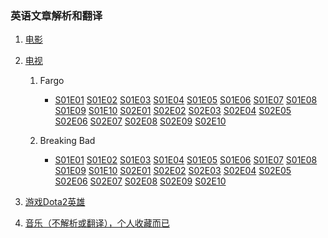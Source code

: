 ### 英语文章解析和翻译

1. <a href="/movie">电影</a>

1. <a href="/tv">电视</a>
	1. Fargo
		- <a href="/Fargo/S01E01">S01E01</a>
		  <a href="/Fargo/S01E02">S01E02</a>
		  <a href="/Fargo/S01E03">S01E03</a>
		  <a href="/Fargo/S01E04">S01E04</a>
		  <a href="/Fargo/S01E05">S01E05</a>
		  <a href="/Fargo/S01E06">S01E06</a>
		  <a href="/Fargo/S01E07">S01E07</a>
		  <a href="/Fargo/S01E08">S01E08</a>
		  <a href="/Fargo/S01E09">S01E09</a>
		  <a href="/Fargo/S01E10">S01E10</a>
		  <a href="/Fargo/S02E01">S02E01</a>
		  <a href="/Fargo/S02E02">S02E02</a>
		  <a href="/Fargo/S02E03">S02E03</a>
		  <a href="/Fargo/S02E04">S02E04</a>
		  <a href="/Fargo/S02E05">S02E05</a>
		  <a href="/Fargo/S02E06">S02E06</a>
		  <a href="/Fargo/S02E07">S02E07</a>
		  <a href="/Fargo/S02E08">S02E08</a>
		  <a href="/Fargo/S02E09">S02E09</a>
		  <a href="/Fargo/S02E10">S02E10</a>

	1. Breaking Bad
		- <a href="/Breaking_Bad/S01E01">S01E01</a>
		  <a href="/Breaking_Bad/S01E02">S01E02</a>
		  <a href="/Breaking_Bad/S01E03">S01E03</a>
		  <a href="/Breaking_Bad/S01E04">S01E04</a>
		  <a href="/Breaking_Bad/S01E05">S01E05</a>
		  <a href="/Breaking_Bad/S01E06">S01E06</a>
		  <a href="/Breaking_Bad/S01E07">S01E07</a>
		  <a href="/Breaking_Bad/S01E08">S01E08</a>
		  <a href="/Breaking_Bad/S01E09">S01E09</a>
		  <a href="/Breaking_Bad/S01E10">S01E10</a>
		  <a href="/Breaking_Bad/S02E01">S02E01</a>
		  <a href="/Breaking_Bad/S02E02">S02E02</a>
		  <a href="/Breaking_Bad/S02E03">S02E03</a>
		  <a href="/Breaking_Bad/S02E04">S02E04</a>
		  <a href="/Breaking_Bad/S02E05">S02E05</a>
		  <a href="/Breaking_Bad/S02E06">S02E06</a>
		  <a href="/Breaking_Bad/S02E07">S02E07</a>
		  <a href="/Breaking_Bad/S02E08">S02E08</a>
		  <a href="/Breaking_Bad/S02E09">S02E09</a>
		  <a href="/Breaking_Bad/S02E10">S02E10</a>

1. <a href="/game">游戏Dota2英雄</a>

1. <a href="/music">音乐（不解析或翻译），个人收藏而已</a>
